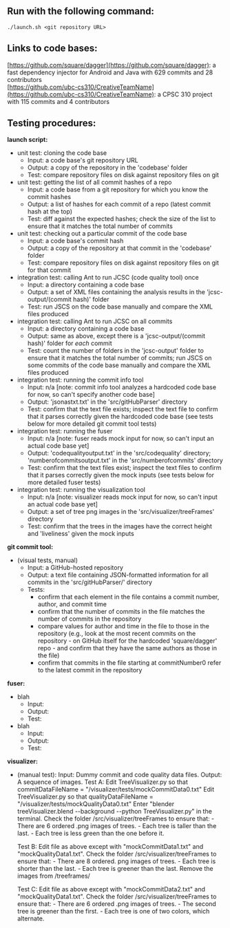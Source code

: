 ## Run with the following command:
```
./launch.sh <git repository URL>
```

## Links to code bases:
[https://github.com/square/dagger](https://github.com/square/dagger): a fast dependency injector for Android and Java with 629 commits and 28 contributors  
[https://github.com/ubc-cs310/CreativeTeamName](https://github.com/ubc-cs310/CreativeTeamName): a CPSC 310 project with 115 commits and 4 contributors  

## Testing procedures:

**launch script:** 
* unit test: cloning the code base
	* Input: a code base's git repository URL
	* Output: a copy of the repository in the 'codebase' folder
	* Test: compare repository files on disk against repository files on git
* unit test: getting the list of all commit hashes of a repo
	* Input: a code base from a git repository for which you know the commit hashes
	* Output: a list of hashes for each commit of a repo (latest commit hash at the top)
	* Test: diff against the expected hashes; check the size of the list to ensure that it matches the total number of commits
* unit test: checking out a particular commit of the code base
	* Input: a code base's commit hash
	* Output: a copy of the repository at that commit in the 'codebase' folder
	* Test: compare repository files on disk against repository files on git for that commit
* integration test: calling Ant to run JCSC (code quality tool) once
	* Input: a directory containing a code base
	* Output: a set of XML files containing the analysis results in the 'jcsc-output/(commit hash)' folder
	* Test: run JSCS on the code base manually and compare the XML files produced
* integration test: calling Ant to run JCSC on all commits
	* Input: a directory containing a code base
	* Output: same as above, except there is a 'jcsc-output/(commit hash)' folder for *each* commit
	* Test: count the number of folders in the 'jcsc-output' folder to ensure that it matches the total number of commits; run JSCS on some commits of the code base manually and compare the XML files produced
* integration test: running the commit info tool
	* Input: n/a [note: commit info tool analyzes a hardcoded code base for now, so can't specify another code base]
	* Output: 'jsonastxt.txt' in the 'src/gitHubParser' directory
	* Test: confirm that the text file exists; inspect the text file to confirm that it parses correctly given the hardcoded code base (see tests below for more detailed git commit tool tests)
* integration test: running the fuser
	* Input: n/a [note: fuser reads mock input for now, so can't input an actual code base yet]
	* Output: 'codequalityoutput.txt' in the 'src/codequality' directory; 'numberofcommitsoutput.txt' in the 'src/numberofcommits' directory
	* Test: confirm that the text files exist; inspect the text files to confirm that it parses correctly given the mock inputs (see tests below for more detailed fuser tests)
* integration test: running the visualization tool
	* Input: n/a [note: visualizer reads mock input for now, so can't input an actual code base yet]
	* Output: a set of tree png images in the 'src/visualizer/treeFrames' directory
	* Test: confirm that the trees in the images have the correct height and 'liveliness' given the mock inputs
	
**git commit tool:** 
* (visual tests, manual)
	* Input: a GitHub-hosted repository
	* Output: a text file containing JSON-formatted information for all commits in the 'src/gitHubParser/' directory
	* Tests:
		* confirm that each element in the file contains a commit number, author, and commit time
		* confirm that the number of commits in the file matches the number of commits in the repository
		* compare values for author and time in the file to those in the repository (e.g., look at the most recent commits on the repository - on GitHub itself for the hardcoded 'square/dagger' repo - and confirm that they have the same authors as those in the file)
		* confirm that commits in the file starting at commitNumber0 refer to the latest commit in the repository
	
**fuser:** 
* blah
	* Input:
	* Output:
	* Test:
* blah
	* Input:
	* Output:
	* Test:
	
**visualizer:**
*  (manual test):
	Input: 	Dummy commit and code quality data files.
	Output: A sequence of images.
	Test A: 	Edit TreeVisualizer.py so that commitDataFileName = "/visualizer/tests/mockCommitData0.txt"
			Edit TreeVisualizer.py so that qualityDataFileName = "/visualizer/tests/mockQualityData0.txt"
			Enter "blender treeVisualizer.blend --background --python TreeVisualizer.py" in the terminal.
			Check the folder /src/visualizer/treeFrames to ensure that:
				- There are 6 ordered .png images of trees.
				- Each tree is taller than the last.
				- Each tree is less green than the one before it.

	Test B:		Edit file as above except with "mockCommitData1.txt" and "mockQualityData1.txt".
			Check the folder /src/visualizer/treeFrames to ensure that:
				- There are 8 ordered. png images of trees.
				- Each tree is shorter than the last.
				- Each tree is greener than the last.
 			Remove the images from /treeframes/

	Test C:		Edit file as above except with "mockCommitData2.txt" and "mockQualityData1.txt".
			Check the folder /src/visualizer/treeFrames to ensure that:
				- There are 6 ordered .png images of trees.
				- The second tree is greener than the first.
				- Each tree is one of two colors, which alternate.


